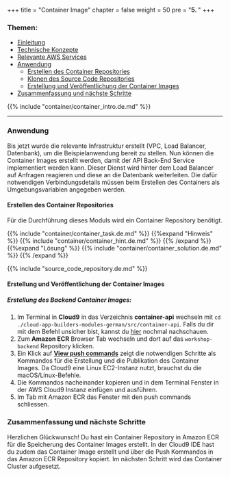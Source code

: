 +++
title = "Container Image"
chapter = false
weight = 50
pre = "<b>5. </b>"
+++

### Themen:
- [Einleitung](#einleitung)
- [Technische Konzepte](#technische-konzepte)
- [Relevante AWS Services](#relevante-aws-services)
- [Anwendung](#anwendung)
    - [Erstellen des Container Repositories](#erstellen-des-container-repositories)
    - [Klonen des Source Code Repositories](#klonen-des-source-code-repositories)
    - [Erstellung und Veröffentlichung der Container Images](#erstellung-und-veröffentlichung-der-container-images)
- [Zusammenfassung und nächste Schritte](#zusammenfassung-und-nächste-schritte)

{{% include "container/container_intro.de.md" %}}
___

### Anwendung
Bis jetzt wurde die relevante Infrastruktur erstellt (VPC, Load Balancer, Datenbank), um die Beispielanwendung bereit 
zu stellen. Nun können die Container Images erstellt werden, damit der API Back-End Service implementiert werden kann. 
Dieser Dienst wird hinter dem Load Balancer auf Anfragen reagieren und diese an die Datenbank weiterleiten. 
Die dafür notwendigen Verbindungsdetails müssen beim Erstellen des Containers als Umgebungsvariablen angegeben werden.

#### Erstellen des Container Repositories

Für die Durchführung dieses Moduls wird ein Container Repository benötigt.

{{% include "container/container_task.de.md" %}}
{{%expand "Hinweis" %}}
{{% include "container/container_hint.de.md" %}}
{{% /expand %}}
{{%expand "Lösung" %}}
{{% include "container/container_solution.de.md" %}}
{{% /expand %}}

{{% include "source_code_repository.de.md" %}}


#### Erstellung und Veröffentlichung der Container Images

##### Erstellung des Backend Container Images:
1. Im Terminal in **Cloud9** in das Verzeichnis **container-api** wechseln mit ``cd ./cloud-app-builders-modules-german/src/container-api``. Falls du dir mit dem Befehl unsicher bist, kannst du [hier](https://phlow.de/magazin/terminal/datei-ordner-befehle/) nochmal nachschauen.
2. Zum **Amazon ECR** Browser Tab wechseln und dort auf das ``workshop-backend`` Repository klicken.
3. Ein Klick auf **[View push commands](/images/ecr_push.png)** zeigt die notwendigen Schritte als Kommandos für die Erstellung und die Publikation des Container Images. Da Cloud9 eine Linux EC2-Instanz nutzt, brauchst du die macOS/Linux-Befehle.
4. Die Kommandos nacheinander kopieren und in dem Terminal Fenster in der AWS Cloud9 Instanz einfügen und ausführen.
5. Im Tab mit Amazon ECR das Fenster mit den push commands schliessen.


### Zusammenfassung und nächste Schritte 
Herzlichen Glückwunsch! Du hast ein Container Repository in Amazon ECR für die Speicherung des Container Images erstellt. In der Cloud9 IDE hast du zudem das Container Image erstellt und über die Push Kommandos in das Amazon ECR Repository kopiert. Im nächsten Schritt wird das Container Cluster aufgesetzt.